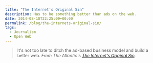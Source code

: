 ```yaml
---
title: "The Internet's Original Sin"
description: Has to be something better than ads on the web.
date: 2014-08-18T22:25:09+00:00
permalink: /blog/the-internets-original-sin/
tags:
  - Journalism
  - Open Web
---
```


> It's not too late to ditch the ad-based business model and build a better web.
> <cite>From The Atlantic's [The Internet's Original Sin](http://www.theatlantic.com/technology/archive/2014/08/advertising-is-the-internets-original-sin/376041/).</cite>
